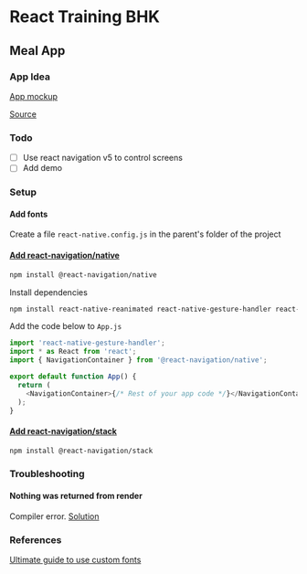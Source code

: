 # React Training BHK

## Meal App

### App Idea

[App mockup](images/app-plan-meals-app.png)

[Source](https://www.udemy.com/course/react-native-the-practical-guide/)

### Todo

- [ ] Use react navigation v5 to control screens
- [ ] Add demo

### Setup

#### Add fonts

Create a file `react-native.config.js` in the parent's folder of the project

#### [Add react-navigation/native](https://reactnavigation.org/docs/getting-started)

```bash
npm install @react-navigation/native
```

Install dependencies

```bash
npm install react-native-reanimated react-native-gesture-handler react-native-screens react-native-safe-area-context @react-native-community/masked-view
```

Add the code below to `App.js`

```js
import 'react-native-gesture-handler';
import * as React from 'react';
import { NavigationContainer } from '@react-navigation/native';

export default function App() {
  return (
    <NavigationContainer>{/* Rest of your app code */}</NavigationContainer>
  );
}
```

#### [Add react-navigation/stack](https://reactnavigation.org/docs/stack-navigator/)

```bash
npm install @react-navigation/stack
```

### Troubleshooting

#### Nothing was returned from render

Compiler error. [Solution](https://stackoverflow.com/questions/46741247/nothing-was-returned-from-render-this-usually-means-a-return-statement-is-missi)


### References

[Ultimate guide to use custom fonts](https://medium.com/@mehran.khan/ultimate-guide-to-use-custom-fonts-in-react-native-77fcdf859cf4)
